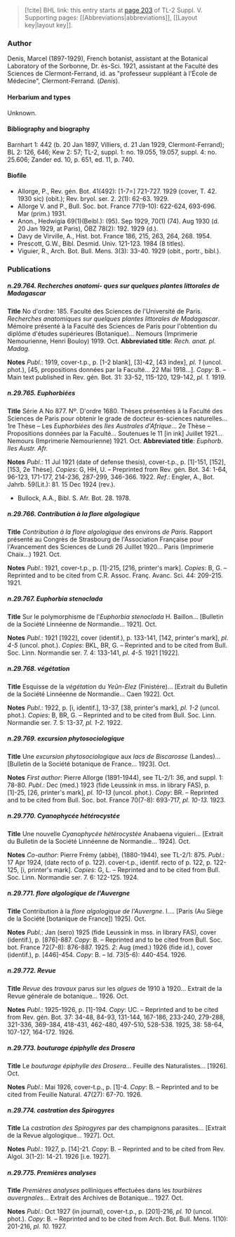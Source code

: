 > [!cite] BHL link: this entry starts at [page 203](https://www.biodiversitylibrary.org/item/103833#page/215/mode/1up) of TL-2 Suppl. V.
> Supporting pages: [[Abbreviations|abbreviations]], [[Layout key|layout key]].

### Author

Denis, Marcel (1897-1929), French botanist, assistant at the Botanical Laboratory of the Sorbonne, Dr. ès-Sci. 1921, assistant at the Faculté des Sciences de Clermont-Ferrand, id. as "professeur suppléant à l'École de Médecine", Clermont-Ferrand. (*Denis*).

#### Herbarium and types

Unknown.

#### Bibliography and biography

Barnhart 1: 442 (b. 20 Jan 1897, Villiers, d. 21 Jan 1929, Clermont-Ferrand); BL 2: 126, 646; Kew 2: 57; TL-2, suppl. 1: no. 19.055, 19.057, suppl. 4: no. 25.606; Zander ed. 10, p. 651, ed. 11, p. 740.

#### Biofile

- Allorge, P., Rev. gén. Bot. 41(492): \[1-7=\] 721-727. 1929 (cover, T. 42. 1930 sic) (obit.); Rev. bryol. ser. 2. 2(1): 62-63. 1929.
- Allorge V. and P., Bull. Soc. bot. France 77(9-10): 622-624, 693-696. Mar (prim.) 1931.
- Anon., Hedwigia 69(1)(Beibl.): (95). Sep 1929, 70(1) (74). Aug 1930 (d. 20 Jan 1929, at Paris), ÖBZ 78(2): 192. 1929 (d.).
- Davy de Virville, A., Hist. bot. France 186, 215, 263, 264, 268. 1954.
- Prescott, G.W., Bibl. Desmid. Univ. 121-123. 1984 (8 titles).
- Viguier, R., Arch. Bot. Bull. Mens. 3(3): 33-40. 1929 (obit., portr., bibl.).

### Publications

##### n.29.764. Recherches anatomi- ques sur quelques plantes littorales de Madagascar

**Title**
No d'ordre: 185. Faculté des Sciences de l'Université de Paris. *Recherches anatomiques sur quelques plantes littorales de Madagascar*. Mémoire présenté à la Faculté des Sciences de Paris pour l'obtention du diplôme d'études supérieures (Botanique)... Nemours (Imprimerie Nemourienne, Henri Bouloy) 1919. Oct.
**Abbreviated title**: *Rech. anat. pl. Madag.*

**Notes**
*Publ*.: 1919, cover-t.p., p. \[1-2 blank\], \[3\]-42, \[43 index\], *pl. 1* (uncol. phot.), \[45, propositions données par la Faculté... 22 Mai 1918...\]. *Copy*: B. – Main text published in Rev. gén. Bot. 31: 33-52, 115-120, 129-142, *pl. 1.* 1919.

##### n.29.765. Euphorbiées

**Title**
Série A No 877. Nº. D'ordre 1680. Thèses présentées à la Faculté des Sciences de Paris pour obtenir le grade de docteur ès-sciences naturelles... 1re Thèse – Les *Euphorbiées* des *Iles Australes d'Afrique*... 2e Thèse – Propositions données par la Faculté... Soutenues le 11 \[in ink\] Juillet 1921... Nemours (Imprimerie Nemourienne) 1921. Oct.
**Abbreviated title**: *Euphorb. Iles Austr. Afr.*

**Notes**
*Publ*.: 11 Jul 1921 (date of defense thesis), cover-t.p., p. \[1\]-151, \[152\], \[153, 2e Thèse\].
*Copies*: G, HH, U. – Preprinted from Rev. gén. Bot. 34: 1-64, 96-123, 171-177, 214-236, 287-299, 346-366. 1922.
*Ref*.: Engler, A., Bot. Jahrb. 59(Lit.): 81. 15 Dec 1924 (rev.).
- Bullock, A.A., Bibl. S. Afr. Bot. 28. 1978.

##### n.29.766. Contribution à la flore algologique

**Title**
*Contribution à la flore algologique* des environs *de Paris*. Rapport présenté au Congrès de Strasbourg de l'Association Française pour l'Avancement des Sciences de Lundi 26 Juillet 1920... Paris (Imprimerie Chaix...) 1921. Oct.

**Notes**
*Publ*.: 1921, cover-t.p., p. \[1\]-215, \[216, printer's mark\]. *Copies*: B, G. – Reprinted and to be cited from C.R. Assoc. Franç. Avanc. Sci. 44: 209-215. 1921.

##### n.29.767. Euphorbia stenoclada

**Title**
Sur le polymorphisme de l'*Euphorbia stenoclada* H. Baillon... \[Bulletin de la Société Linnéenne de Normandie... 1921\]. Oct.

**Notes**
*Publ*.: 1921 \[1922\], cover (identif.), p. 133-141, \[142, printer's mark\], *pl. 4-5* (uncol. phot.).
*Copies*: BKL, BR, G. – Reprinted and to be cited from Bull. Soc. Linn. Normandie ser. 7. 4: 133-141, *pl. 4-5.* 1921 \[1922\].

##### n.29.768. végétation

**Title**
Esquisse de la *végétation* du *Yeûn-Elez* (Finistére)... \[Extrait du Bulletin de la Société Linnéenne de Normandie... Caen 1922\]. Oct.

**Notes**
*Publ*.: 1922, p. \[i, identif.\], 13-37, \[38, printer's mark\], *pl. 1-2* (uncol. phot.). *Copies*: B, BR, G. – Reprinted and to be cited from Bull. Soc. Linn. Normandie ser. 7. 5: 13-37, *pl. 1-2.* 1922.

##### n.29.769. excursion phytosociologique

**Title**
Une *excursion phytosociologique* aux *lacs de Biscarosse* (Landes)... \[Bulletin de la Société botanique de France... 1923\]. Oct.

**Notes**
*First author*: Pierre Allorge (1891-1944), see TL-2/1: 36, and suppl. 1: 78-80.
*Publ*.: Dec (med.) 1923 (fide Leussink in mss. in library FAS), p. \[1\]-25, \[26, printer's mark\], *pl. 10-13* (uncol. phot.). *Copy*: BR. – Reprinted and to be cited from Bull. Soc. bot. France 70(7-8): 693-717, *pl. 10-13.* 1923.

##### n.29.770. Cyanophycée hétérocystée

**Title**
Une nouvelle *Cyanophycée hétérocystée* Anabaena viguieri... \[Extrait du Bulletin de la Société Linnéenne de Normandie... 1924\]. Oct.

**Notes**
*Co-author*: Pierre Frémy (abbè), (1880-1944), see TL-2/1: 875.
*Publ*.: 17 Apr 1924, (date recto of p. 122). cover-t.p., identif. recto of p. 122, p. 122-125, \[i, printer's mark\]. *Copies*: G, L. – Reprinted and to be cited from Bull. Soc. Linn. Normandie ser. 7. 6: 122-125. 1924.

##### n.29.771. flore algologique de l'Auvergne

**Title**
Contribution à la *flore algologique de l'Auvergne*. I.... \[Paris (Au Siège de la Société \[botanique de France\]) 1925\]. Oct.

**Notes**
*Publ*.: Jan (sero) 1925 (fide Leussink in mss. in library FAS), cover (identif.), p. \[876\]-887.
*Copy*: B. – Reprinted and to be cited from Bull. Soc. bot. France 72(7-8): 876-887. 1925.
*2*: Aug (med.) 1926 (fide id.), cover (identif.), p. \[446\]-454. *Copy*: B. – Id. 73(5-6): 440-454. 1926.

##### n.29.772. Revue

**Title**
*Revue* des *travaux* parus sur les *algues* de 1910 à 1920... Extrait de la Revue générale de botanique... 1926. Oct.

**Notes**
*Publ*.: 1925-1926, p. \[1\]-194. *Copy*: UC. – Reprinted and to be cited from Rev. gén. Bot. 37: 34-48, 84-93, 131-144, 167-186, 233-240, 279-288, 321-336, 369-384, 418-431, 462-480, 497-510, 528-538. 1925, 38: 58-64, 107-127, 164-172. 1926.

##### n.29.773. bouturage épiphylle des Drosera

**Title**
Le *bouturage épiphylle des Drosera*... Feuille des Naturalistes... \[1926\]. Oct.

**Notes**
*Publ*.: Mai 1926, cover-t.p., p. \[1\]-4. *Copy*: B. – Reprinted and to be cited from Feuille Natural. 47(27): 67-70. 1926.

##### n.29.774. castration des Spirogyres

**Title**
La *castration des Spirogyres* par des champignons parasites... \[Extrait de la Revue algologique... 1927\]. Oct.

**Notes**
*Publ*.: 1927, p. \[14\]-21. *Copy*: B. – Reprinted and to be cited from Rev. Algol. 3(1-2): 14-21. 1926 \[i.e. 1927\].

##### n.29.775. Premières analyses

**Title**
*Premières analyses* polliniques effectuées dans les *tourbières auvergnales*... Extrait des Archives de Botanique... 1927. Oct.

**Notes**
*Publ*.: Oct 1927 (in journal), cover-t.p., p. \[201\]-216, *pl. 10* (uncol. phot.). *Copy*: B. – Reprinted and to be cited from Arch. Bot. Bull. Mens. 1(10): 201-216, *pl. 10.* 1927.

